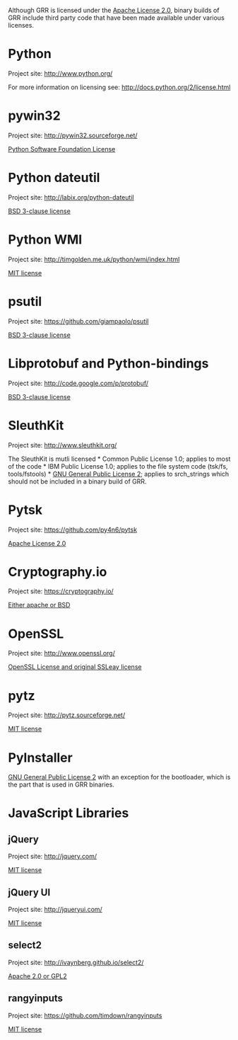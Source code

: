 Although GRR is licensed under the [Apache
License 2.0](http://www.apache.org/licenses/LICENSE-2.0), binary builds
of GRR include third party code that have been made available under
various licenses.

# Python

Project site: <http://www.python.org/>

For more information on licensing see:
<http://docs.python.org/2/license.html>

# pywin32

Project site: <http://pywin32.sourceforge.net/>

[Python Software Foundation
License](http://opensource.org/licenses/Python-2.0)

# Python dateutil

Project site: <http://labix.org/python-dateutil>

[BSD 3-clause license](http://opensource.org/licenses/BSD-3-Clause)

# Python WMI

Project site: <http://timgolden.me.uk/python/wmi/index.html>

[MIT license](http://opensource.org/licenses/MIT)

# psutil

Project site: <https://github.com/giampaolo/psutil>

[BSD 3-clause license](http://opensource.org/licenses/BSD-3-Clause)

# Libprotobuf and Python-bindings

Project site: <http://code.google.com/p/protobuf/>

[BSD 3-clause license](http://opensource.org/licenses/BSD-3-Clause)

# SleuthKit

Project site: <http://www.sleuthkit.org/>

The SleuthKit is mutli licensed \* Common Public License 1.0; applies to
most of the code \* IBM Public License 1.0; applies to the file system
code (tsk/fs, tools/fstools) \* [GNU General Public
License 2](http://www.gnu.org/licenses/gpl-2.0.html); applies to
srch\_strings which should not be included in a binary build of GRR.

# Pytsk

Project site: <https://github.com/py4n6/pytsk>

[Apache License 2.0](http://www.apache.org/licenses/LICENSE-2.0)

# Cryptography.io

Project site: <https://cryptography.io/>

[Either apache or
BSD](https://github.com/pyca/cryptography/blob/markdown/LICENSE)

# OpenSSL

Project site: <http://www.openssl.org/>

[OpenSSL License and original SSLeay
license](http://www.openssl.org/source/license.html)

# pytz

Project site: <http://pytz.sourceforge.net/>

[MIT license](http://opensource.org/licenses/MIT)

# PyInstaller

[GNU General Public License 2](http://www.gnu.org/licenses/gpl-2.0.html)
with an exception for the bootloader, which is the part that is used in
GRR binaries.

# JavaScript Libraries

## jQuery

Project site: <http://jquery.com/>

[MIT license](https://jquery.org/license/)

## jQuery UI

Project site: <http://jqueryui.com/>

[MIT
license](https://github.com/jquery/jquery-ui/blob/markdown/MIT-LICENSE.txt)

## select2

Project site: <http://ivaynberg.github.io/select2/>

[Apache 2.0 or
GPL2](https://github.com/ivaynberg/select2/blob/markdown/LICENSE)

## rangyinputs

Project site: <https://github.com/timdown/rangyinputs>

[MIT
license](https://github.com/jquery/jquery-ui/blob/markdown/MIT-LICENSE.txt)


